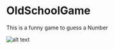 # OldSchoolGame
This is a funny game to guess a Number

![alt text](https://assets-global.website-files.com/5f31bfa796b7553c22964294/5f46cffdc2268e81c90dfece_orange-more-science.png)
